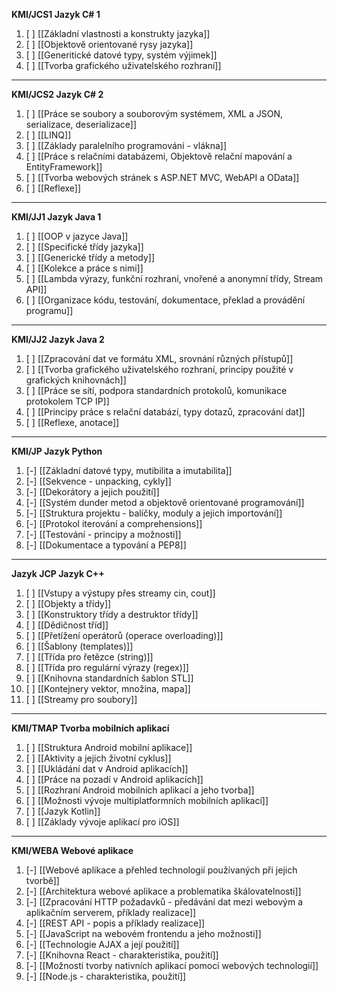 **KMI/JCS1 Jazyk C# 1**
1. [ ] [[Základní vlastnosti a konstrukty jazyka]]
2. [ ] [[Objektově orientované rysy jazyka]]
3. [ ] [[Generitické datové typy, systém výjimek]]
4. [ ] [[Tvorba grafického uživatelského rozhraní]]
---
**KMI/JCS2 Jazyk C# 2**
1. [ ] [[Práce se soubory a souborovým systémem, XML a JSON, serializace, deserializace]]
2. [ ] [[LINQ]]
3. [ ] [[Základy paralelního programování - vlákna]]
4. [ ] [[Práce s relačními databázemi, Objektově relační mapování a EntityFramework]]
5. [ ] [[Tvorba webových stránek s ASP.NET MVC, WebAPI a OData]]
6. [ ] [[Reflexe]]
---
**KMI/JJ1 Jazyk Java 1**
1. [ ] [[OOP v jazyce Java]]
2. [ ] [[Specifické třídy jazyka]]
3. [ ] [[Generické třídy a metody]]
4. [ ] [[Kolekce a práce s nimi]]
5. [ ] [[Lambda výrazy, funkční rozhraní, vnořené a anonymní třídy, Stream API]]
6. [ ] [[Organizace kódu, testování, dokumentace, překlad a provádění programu]]
---
**KMI/JJ2 Jazyk Java 2**
1. [ ] [[Zpracování dat ve formátu XML, srovnání různých přístupů]]
2. [ ] [[Tvorba grafického uživatelského rozhraní, principy použité v grafických knihovnách]]
3. [ ] [[Práce se sítí, podpora standardních protokolů, komunikace protokolem TCP IP]]
4. [ ] [[Principy práce s relační databází, typy dotazů, zpracování dat]]
5. [ ] [[Reflexe, anotace]]
---
**KMI/JP Jazyk Python**
1. [-] [[Základní datové typy, mutibilita a imutabilita]]
2. [-] [[Sekvence - unpacking, cykly]]
3. [-] [[Dekorátory a jejich použití]]
4. [-] [[Systém dunder metod a objektově orientované programování]]
5. [-] [[Struktura projektu - balíčky, moduly a jejich importování]]
6. [-] [[Protokol iterování a comprehensions]]
7. [-] [[Testování - principy a možnosti]]
8. [-] [[Dokumentace a typování a PEP8]]
---
**Jazyk JCP Jazyk C++**
1. [ ] [[Vstupy a výstupy přes streamy cin, cout]]
2. [ ] [[Objekty a třídy]]
3. [ ] [[Konstruktory třídy a destruktor třídy]]
4. [ ] [[Dědičnost tříd]]
5. [ ] [[Přetížení operátorů (operace overloading)]]
6. [ ] [[Šablony (templates)]]
7. [ ] [[Třída pro řetězce (string)]]
8. [ ] [[Třída pro regulární výrazy (regex)]]
9. [ ] [[Knihovna standardních šablon STL]]
10. [ ] [[Kontejnery vektor, množina, mapa]]
11. [ ] [[Streamy pro soubory]]
---
**KMI/TMAP Tvorba mobilních aplikací**
1. [ ] [[Struktura Android mobilní aplikace]]
2. [ ] [[Aktivity a jejich životní cyklus]]
3. [ ] [[Ukládání dat v Android aplikacích]]
4. [ ] [[Práce na pozadí v Android aplikacích]]
5. [ ] [[Rozhraní Android mobilních aplikací a jeho tvorba]]
6. [ ] [[Možnosti vývoje multiplatformních mobilních aplikací]]
7. [ ] [[Jazyk Kotlin]]
8. [ ] [[Základy vývoje aplikací pro iOS]]
---
**KMI/WEBA Webové aplikace**
1. [-] [[Webové aplikace a přehled technologií používaných při jejich tvorbě]]
2. [-] [[Architektura webové aplikace a problematika škálovatelnosti]]
3. [-] [[Zpracování HTTP požadavků - předávání dat mezi webovým a aplikačním serverem, příklady realizace]]
4. [-] [[REST API - popis a příklady realizace]]
5. [-] [[JavaScript na webovém frontendu a jeho možnosti]]
6. [-] [[Technologie AJAX a její použití]]
7. [-] [[Knihovna React - charakteristika, použití]]
8. [-] [[Možnosti tvorby nativních aplikací pomocí webových technologií]]
9. [-] [[Node.js - charakteristika, použití]]